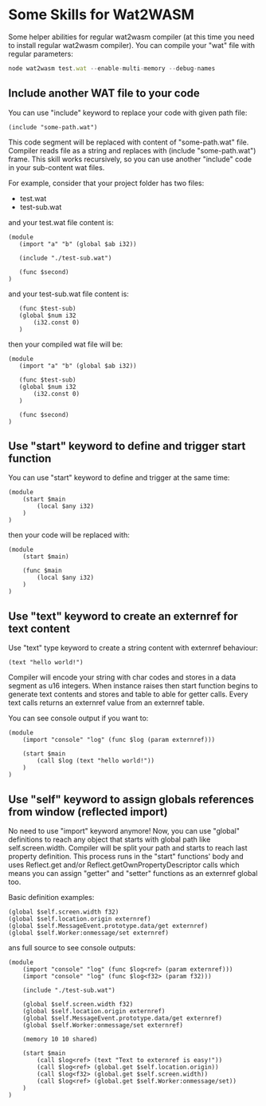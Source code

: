 # Some Skills for Wat2WASM 

Some helper abilities for regular wat2wasm compiler (at this time you need to install regular wat2wasm compiler). You can compile your "wat" file with regular parameters:
```javascript
node wat2wasm test.wat --enable-multi-memory --debug-names
```

## Include another WAT file to your code

You can use "include" keyword to replace your code with given path file:

```webassembly
(include "some-path.wat")
```

This code segment will be replaced with content of "some-path.wat" file. Compiler reads file as a string and replaces with (include "some-path.wat") frame. This skill works recursively, so you can use another "include" code in your sub-content wat files.

For example, consider that your project folder has two files: 
- test.wat 
- test-sub.wat


and your test.wat file content is:
 ```webassembly
(module 
    (import "a" "b" (global $ab i32))

    (include "./test-sub.wat")

    (func $second)
)
```


and your test-sub.wat file content is:
 ```webassembly
    (func $test-sub)
    (global $num i32 
        (i32.const 0)
    )
```

then your compiled wat file will be:
 ```webassembly
(module 
    (import "a" "b" (global $ab i32))
    
    (func $test-sub)
    (global $num i32 
        (i32.const 0)
    )

    (func $second)
)
```


## Use "start" keyword to define and trigger start function

You can use "start" keyword to define and trigger at the same time:

```webassembly
(module
    (start $main
        (local $any i32)
    )
)
```

then your code will be replaced with:
```webassembly
(module
    (start $main) 
    
    (func $main
        (local $any i32)
    )
)
```


## Use "text" keyword to create an externref for text content

Use "text" type keyword to create a string content with externref behaviour:

```webassembly
(text "hello world!")
```

Compiler will encode your string with char codes and stores in a data segment as u16 integers. When instance raises then start function begins to generate text contents and stores and table to able for getter calls. Every text calls returns an externref value from an externref table.

You can see console output if you want to:
```webassembly
(module
    (import "console" "log" (func $log (param externref)))

    (start $main
        (call $log (text "hello world!"))
    )
)
```

## Use "self" keyword to assign globals references from window (reflected import)

No need to use "import" keyword anymore!
Now, you can use "global" definitions to reach any object that starts with global path like self.screen.width. Compiler will be split your path and starts to reach last property definition. This process runs in the "start" functions' body and uses Reflect.get and/or Reflect.getOwnPropertyDescriptor calls which means you can assign "getter" and "setter" functions as an externref global too. 

Basic definition examples:
```webassembly
(global $self.screen.width f32)
(global $self.location.origin externref)
(global $self.MessageEvent.prototype.data/get externref)
(global $self.Worker:onmessage/set externref)
```

ans full source to see console outputs:
```webassembly
(module
    (import "console" "log" (func $log<ref> (param externref)))
    (import "console" "log" (func $log<f32> (param f32)))

    (include "./test-sub.wat")

    (global $self.screen.width f32)
    (global $self.location.origin externref)
    (global $self.MessageEvent.prototype.data/get externref)
    (global $self.Worker:onmessage/set externref)

    (memory 10 10 shared)

    (start $main
        (call $log<ref> (text "Text to externref is easy!"))
        (call $log<ref> (global.get $self.location.origin))
        (call $log<f32> (global.get $self.screen.width))
        (call $log<ref> (global.get $self.Worker:onmessage/set))
    )
)
```